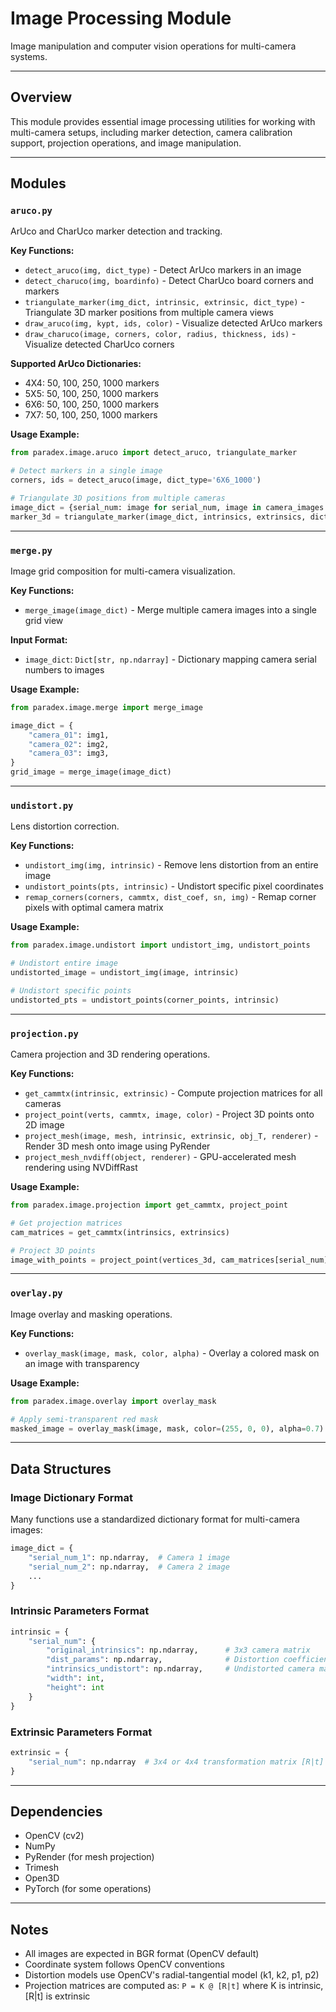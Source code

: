 # Image Processing Module

Image manipulation and computer vision operations for multi-camera systems.

---

## Overview

This module provides essential image processing utilities for working with multi-camera setups, including marker detection, camera calibration support, projection operations, and image manipulation.

---

## Modules

### `aruco.py`
ArUco and CharUco marker detection and tracking.

**Key Functions:**
- `detect_aruco(img, dict_type)` - Detect ArUco markers in an image
- `detect_charuco(img, boardinfo)` - Detect CharUco board corners and markers
- `triangulate_marker(img_dict, intrinsic, extrinsic, dict_type)` - Triangulate 3D marker positions from multiple camera views
- `draw_aruco(img, kypt, ids, color)` - Visualize detected ArUco markers
- `draw_charuco(image, corners, color, radius, thickness, ids)` - Visualize detected CharUco corners

**Supported ArUco Dictionaries:**
- 4X4: 50, 100, 250, 1000 markers
- 5X5: 50, 100, 250, 1000 markers
- 6X6: 50, 100, 250, 1000 markers
- 7X7: 50, 100, 250, 1000 markers

**Usage Example:**
```python
from paradex.image.aruco import detect_aruco, triangulate_marker

# Detect markers in a single image
corners, ids = detect_aruco(image, dict_type='6X6_1000')

# Triangulate 3D positions from multiple cameras
image_dict = {serial_num: image for serial_num, image in camera_images.items()}
marker_3d = triangulate_marker(image_dict, intrinsics, extrinsics, dict_type='6X6_1000')
```

---

### `merge.py`
Image grid composition for multi-camera visualization.

**Key Functions:**
- `merge_image(image_dict)` - Merge multiple camera images into a single grid view

**Input Format:**
- `image_dict`: `Dict[str, np.ndarray]` - Dictionary mapping camera serial numbers to images

**Usage Example:**
```python
from paradex.image.merge import merge_image

image_dict = {
    "camera_01": img1,
    "camera_02": img2,
    "camera_03": img3,
}
grid_image = merge_image(image_dict)
```

---

### `undistort.py`
Lens distortion correction.

**Key Functions:**
- `undistort_img(img, intrinsic)` - Remove lens distortion from an entire image
- `undistort_points(pts, intrinsic)` - Undistort specific pixel coordinates
- `remap_corners(corners, cammtx, dist_coef, sn, img)` - Remap corner pixels with optimal camera matrix

**Usage Example:**
```python
from paradex.image.undistort import undistort_img, undistort_points

# Undistort entire image
undistorted_image = undistort_img(image, intrinsic)

# Undistort specific points
undistorted_pts = undistort_points(corner_points, intrinsic)
```

---

### `projection.py`
Camera projection and 3D rendering operations.

**Key Functions:**
- `get_cammtx(intrinsic, extrinsic)` - Compute projection matrices for all cameras
- `project_point(verts, cammtx, image, color)` - Project 3D points onto 2D image
- `project_mesh(image, mesh, intrinsic, extrinsic, obj_T, renderer)` - Render 3D mesh onto image using PyRender
- `project_mesh_nvdiff(object, renderer)` - GPU-accelerated mesh rendering using NVDiffRast

**Usage Example:**
```python
from paradex.image.projection import get_cammtx, project_point

# Get projection matrices
cam_matrices = get_cammtx(intrinsics, extrinsics)

# Project 3D points
image_with_points = project_point(vertices_3d, cam_matrices[serial_num], image)
```

---

### `overlay.py`
Image overlay and masking operations.

**Key Functions:**
- `overlay_mask(image, mask, color, alpha)` - Overlay a colored mask on an image with transparency

**Usage Example:**
```python
from paradex.image.overlay import overlay_mask

# Apply semi-transparent red mask
masked_image = overlay_mask(image, mask, color=(255, 0, 0), alpha=0.7)
```

---

## Data Structures

### Image Dictionary Format
Many functions use a standardized dictionary format for multi-camera images:

```python
image_dict = {
    "serial_num_1": np.ndarray,  # Camera 1 image
    "serial_num_2": np.ndarray,  # Camera 2 image
    ...
}
```

### Intrinsic Parameters Format
```python
intrinsic = {
    "serial_num": {
        "original_intrinsics": np.ndarray,      # 3x3 camera matrix
        "dist_params": np.ndarray,              # Distortion coefficients
        "intrinsics_undistort": np.ndarray,     # Undistorted camera matrix
        "width": int,
        "height": int
    }
}
```

### Extrinsic Parameters Format
```python
extrinsic = {
    "serial_num": np.ndarray  # 3x4 or 4x4 transformation matrix [R|t]
}
```

---

## Dependencies

- OpenCV (cv2)
- NumPy
- PyRender (for mesh projection)
- Trimesh
- Open3D
- PyTorch (for some operations)

---

## Notes

- All images are expected in BGR format (OpenCV default)
- Coordinate system follows OpenCV conventions
- Distortion models use OpenCV's radial-tangential model (k1, k2, p1, p2)
- Projection matrices are computed as: `P = K @ [R|t]` where K is intrinsic, [R|t] is extrinsic